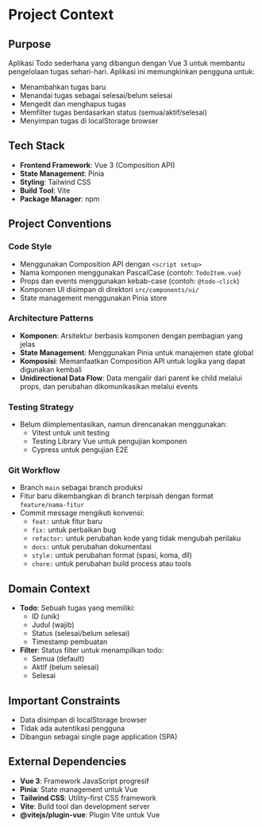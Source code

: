 # Project Context

## Purpose
Aplikasi Todo sederhana yang dibangun dengan Vue 3 untuk membantu pengelolaan tugas sehari-hari. Aplikasi ini memungkinkan pengguna untuk:
- Menambahkan tugas baru
- Menandai tugas sebagai selesai/belum selesai
- Mengedit dan menghapus tugas
- Memfilter tugas berdasarkan status (semua/aktif/selesai)
- Menyimpan tugas di localStorage browser

## Tech Stack
- **Frontend Framework**: Vue 3 (Composition API)
- **State Management**: Pinia
- **Styling**: Tailwind CSS
- **Build Tool**: Vite
- **Package Manager**: npm

## Project Conventions

### Code Style
- Menggunakan Composition API dengan `<script setup>`
- Nama komponen menggunakan PascalCase (contoh: `TodoItem.vue`)
- Props dan events menggunakan kebab-case (contoh: `@todo-click`)
- Komponen UI disimpan di direktori `src/components/ui/`
- State management menggunakan Pinia store

### Architecture Patterns
- **Komponen**: Arsitektur berbasis komponen dengan pembagian yang jelas
- **State Management**: Menggunakan Pinia untuk manajemen state global
- **Komposisi**: Memanfaatkan Composition API untuk logika yang dapat digunakan kembali
- **Unidirectional Data Flow**: Data mengalir dari parent ke child melalui props, dan perubahan dikomunikasikan melalui events

### Testing Strategy
- Belum diimplementasikan, namun direncanakan menggunakan:
  - Vitest untuk unit testing
  - Testing Library Vue untuk pengujian komponen
  - Cypress untuk pengujian E2E

### Git Workflow
- Branch `main` sebagai branch produksi
- Fitur baru dikembangkan di branch terpisah dengan format `feature/nama-fitur`
- Commit message mengikuti konvensi:
  - `feat:` untuk fitur baru
  - `fix:` untuk perbaikan bug
  - `refactor:` untuk perubahan kode yang tidak mengubah perilaku
  - `docs:` untuk perubahan dokumentasi
  - `style:` untuk perubahan format (spasi, koma, dll)
  - `chore:` untuk perubahan build process atau tools

## Domain Context
- **Todo**: Sebuah tugas yang memiliki:
  - ID (unik)
  - Judul (wajib)
  - Status (selesai/belum selesai)
  - Timestamp pembuatan
- **Filter**: Status filter untuk menampilkan todo:
  - Semua (default)
  - Aktif (belum selesai)
  - Selesai

## Important Constraints
- Data disimpan di localStorage browser
- Tidak ada autentikasi pengguna
- Dibangun sebagai single page application (SPA)

## External Dependencies
- **Vue 3**: Framework JavaScript progresif
- **Pinia**: State management untuk Vue
- **Tailwind CSS**: Utility-first CSS framework
- **Vite**: Build tool dan development server
- **@vitejs/plugin-vue**: Plugin Vite untuk Vue
